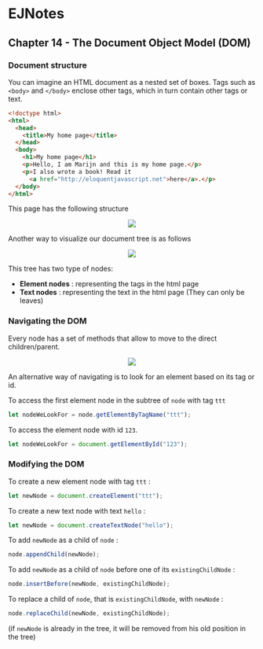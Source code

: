 # EJNotes

## Chapter 14 - The Document Object Model (DOM)

### Document structure

You can imagine an HTML document as a nested set of boxes. 
Tags such as `<body>` and `</body>` enclose other tags, which in turn contain other tags or text.

```html
<!doctype html>
<html>
  <head>
    <title>My home page</title>
  </head>
  <body>
    <h1>My home page</h1>
    <p>Hello, I am Marijn and this is my home page.</p>
    <p>I also wrote a book! Read it
      <a href="http://eloquentjavascript.net">here</a>.</p>
  </body>
</html>
```

This page has the following structure

<p align="center">
  <img src="https://eloquentjavascript.net/img/html-boxes.svg">
</p>

Another way to visualize our document tree is as follows

<p align="center">
  <img src="https://eloquentjavascript.net/img/html-tree.svg">
</p>

This tree has two type of nodes:

- **Element nodes** : representing the tags in the html page 
- **Text nodes** : representing the text in the html page (They can only be leaves)

### Navigating the DOM

Every node has a set of methods that allow to move to the direct children/parent.

<p align="center">
  <img src="https://eloquentjavascript.net/img/html-links.svg">
</p>

An alternative way of navigating is to look for an element based on its tag or id.

To access the first element node in the subtree of `node` with tag `ttt`

```javascript 
let nodeWeLookFor = node.getElementByTagName("ttt");
```

To access the element node with id `123`.

```javascript
let nodeWeLookFor = document.getElementById("123");
```

### Modifying the DOM

To create a new element node with tag `ttt` :

```javascript
let newNode = document.createElement("ttt");
```

To create a new text node with text `hello` :

```javascript
let newNode = document.createTextNode("hello");
```

To add `newNode` as a child of `node` :

```javascript
node.appendChild(newNode);
```

To add `newNode` as a child of `node` before one of its `existingChildNode` :

```javascript
node.insertBefore(newNode, existingChildNode);
```

To replace a child of `node`, that is `existingChildNode`, with `newNode` :

```javascript
node.replaceChild(newNode, existingChildNode);
```

(if `newNode` is already in the tree, it will be removed from his old position in the tree) 




